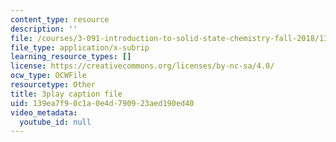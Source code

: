```yaml
---
content_type: resource
description: ''
file: /courses/3-091-introduction-to-solid-state-chemistry-fall-2018/139ea7f90c1a0e4d790923aed190ed40_vA3IT2KZs0.srt
file_type: application/x-subrip
learning_resource_types: []
license: https://creativecommons.org/licenses/by-nc-sa/4.0/
ocw_type: OCWFile
resourcetype: Other
title: 3play caption file
uid: 139ea7f9-0c1a-0e4d-7909-23aed190ed40
video_metadata:
  youtube_id: null
---
```

